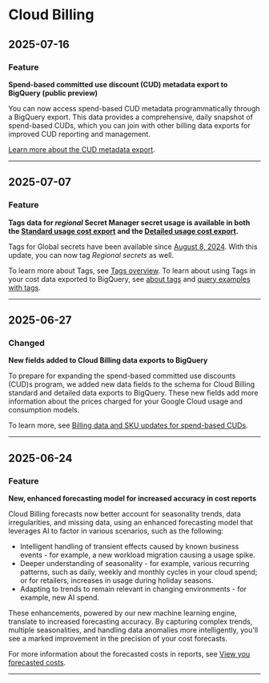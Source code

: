 # Cloud Billing

## 2025-07-16

### Feature

**Spend-based committed use discount (CUD) metadata export to BigQuery (public preview)**

You can now access spend-based CUD metadata programmatically through a BigQuery export. This data provides a comprehensive, daily snapshot of spend-based CUDs, which you can join with other billing data exports for improved CUD reporting and management.

[Learn more about the CUD metadata export](https://cloud.google.com/billing/docs/how-to/export-data-bigquery-tables/cud-export).

---
## 2025-07-07

### Feature

**Tags data for *regional* Secret Manager secret usage is available in both the [Standard usage cost export](https://cloud.google.com/billing/docs/how-to/export-data-bigquery-tables/standard-usage) and the [Detailed usage cost export](https://cloud.google.com/billing/docs/how-to/export-data-bigquery-tables/detailed-usage).**

Tags for Global secrets have been available since [August 8, 2024](https://cloud.google.com/billing/docs/release-notes#August_08_2024). With this update, you can now tag *Regional secrets* as well.

To learn more about Tags, see [Tags overview](https://cloud.google.com/resource-manager/docs/tags/tags-overview). To learn about using Tags in your cost data exported to BigQuery, see [about tags](https://cloud.google.com/billing/docs/how-to/export-data-bigquery-tables/standard-usage#tags) and [query examples with tags](https://cloud.google.com/billing/docs/how-to/export-data-bigquery-tables/standard-usage#query-with-tags).

---
## 2025-06-27

### Changed

**New fields added to Cloud Billing data exports to BigQuery**

To prepare for expanding the spend-based committed use discounts (CUD)s program, we added new data fields to the schema for Cloud Billing standard and detailed data exports to BigQuery. These new fields add more information about the prices charged for your Google Cloud usage and consumption models.

To learn more, see [Billing data and SKU updates for spend-based CUDs](https://cloud.google.com/billing/docs/resources/multiprice-cuds).

---
## 2025-06-24

### Feature

**New, enhanced forecasting model for increased accuracy in cost reports**

Cloud Billing forecasts now better account for seasonality trends, data irregularities, and missing data, using an enhanced forecasting model that leverages AI to factor in various scenarios, such as the following:

* Intelligent handling of transient effects caused by known business events - for example, a new workload migration causing a usage spike.
* Deeper understanding of seasonality - for example, various recurring patterns, such as daily, weekly and monthly cycles in your cloud spend; or for retailers, increases in usage during holiday seasons.
* Adapting to trends to remain relevant in changing environments - for example, new AI spend.

These enhancements, powered by our new machine learning engine, translate to increased forecasting accuracy. By capturing complex trends, multiple seasonalities, and handling data anomalies more intelligently, you'll see a marked improvement in the precision of your cost forecasts.

For more information about the forecasted costs in reports, see
[View you forecasted costs](https://cloud.google.com/billing/docs/how-to/reports#cost-forecast).

---
